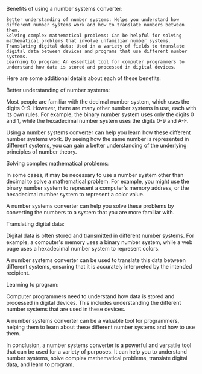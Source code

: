 Benefits of using a number systems converter:

    Better understanding of number systems: Helps you understand how different number systems work and how to translate numbers between them.
    Solving complex mathematical problems: Can be helpful for solving mathematical problems that involve unfamiliar number systems.
    Translating digital data: Used in a variety of fields to translate digital data between devices and programs that use different number systems.
    Learning to program: An essential tool for computer programmers to understand how data is stored and processed in digital devices.

Here are some additional details about each of these benefits:

Better understanding of number systems:

Most people are familiar with the decimal number system, which uses the digits 0-9. However, there are many other number systems in use, each with its own rules. For example, the binary number system uses only the digits 0 and 1, while the hexadecimal number system uses the digits 0-9 and A-F.

Using a number systems converter can help you learn how these different number systems work. By seeing how the same number is represented in different systems, you can gain a better understanding of the underlying principles of number theory.

Solving complex mathematical problems:

In some cases, it may be necessary to use a number system other than decimal to solve a mathematical problem. For example, you might use the binary number system to represent a computer's memory address, or the hexadecimal number system to represent a color value.

A number systems converter can help you solve these problems by converting the numbers to a system that you are more familiar with.

Translating digital data:

Digital data is often stored and transmitted in different number systems. For example, a computer's memory uses a binary number system, while a web page uses a hexadecimal number system to represent colors.

A number systems converter can be used to translate this data between different systems, ensuring that it is accurately interpreted by the intended recipient.

Learning to program:

Computer programmers need to understand how data is stored and processed in digital devices. This includes understanding the different number systems that are used in these devices.

A number systems converter can be a valuable tool for programmers, helping them to learn about these different number systems and how to use them.

In conclusion, a number systems converter is a powerful and versatile tool that can be used for a variety of purposes. It can help you to understand number systems, solve complex mathematical problems, translate digital data, and learn to program.
